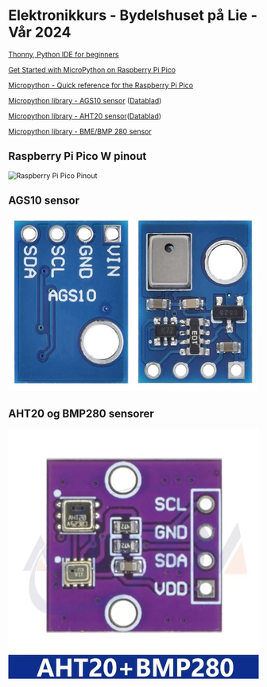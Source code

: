 # Elektronikkurs - Bydelshuset på Lie - Vår 2024

[Thonny, Python IDE for beginners](https://thonny.org/)

[Get Started with MicroPython on Raspberry Pi Pico](https://hackspace.raspberrypi.com/books/micropython-pico)

[Micropython  - Quick reference for the Raspberry Pi Pico](https://docs.micropython.org/en/latest/rp2/quickref.html)

[Micropython library - AGS10 sensor](https://github.com/gaveshalabs/AGS10_sensor) ([Datablad](http://www.aosong.com/userfiles/files/Datasheet%20AGS10.pdf))

[Micropython library - AHT20 sensor](https://github.com/targetblank/micropython_ahtx0)([Datablad](https://files.seeedstudio.com/wiki/Grove-AHT20_I2C_Industrial_Grade_Temperature_and_Humidity_Sensor/AHT20-datasheet-2020-4-16.pdf))

[Micropython library - BME/BMP 280 sensor](https://github.com/robert-hh/BME280)


## Raspberry Pi Pico W pinout
![Raspberry Pi Pico Pinout](https://www.raspberrypi.com/documentation/microcontrollers/images/picow-pinout.svg)

## AGS10 sensor
![AGS10](https://raw.githubusercontent.com/sauce71/lie_2024/main/images/AGS10.jpg)

## AHT20 og BMP280 sensorer
![AHT20 + BMP280](https://raw.githubusercontent.com/sauce71/lie_2024/main/images/AHT20-BMP280.jpg)
